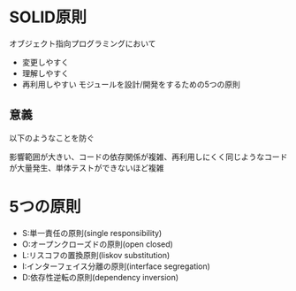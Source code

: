 # SOLID原則
オブジェクト指向プログラミングにおいて
- 変更しやすく
- 理解しやすく
- 再利用しやすい
モジュールを設計/開発をするための5つの原則

## 意義
以下のようなことを防ぐ

影響範囲が大きい、コードの依存関係が複雑、再利用しにくく同じようなコードが大量発生、単体テストができないほど複雑

# 5つの原則
- S:単一責任の原則(single responsibility)
- O:オープンクローズドの原則(open closed)
- L:リスコフの置換原則(liskov substitution)
- I:インターフェイス分離の原則(interface segregation)
- D:依存性逆転の原則(dependency inversion)